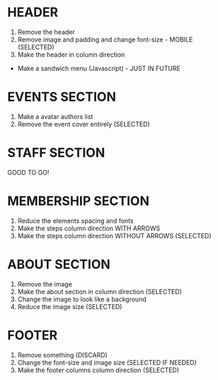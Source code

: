 # HEADER

1. Remove the header
2. Remove image and padding and change font-size - MOBILE (SELECTED)
3. Make the header in column direction

- Make a sandwich menu (Javascript) - JUST IN FUTURE

# EVENTS SECTION

1. Make a avatar authors list
2. Remove the event cover entirely (SELECTED)

# STAFF SECTION

GOOD TO GO!

# MEMBERSHIP SECTION

1. Reduce the elements spacing and fonts
2. Make the steps column direction WITH ARROWS
3. Make the steps column direction WITHOUT ARROWS (SELECTED)

# ABOUT SECTION

1. Remove the image
2. Make the about section in column direction (SELECTED)
3. Change the image to look like a background
4. Reduce the image size (SELECTED)

# FOOTER

1. Remove something (DISCARD)
2. Change the font-size and image size (SELECTED IF NEEDED)
3. Make the footer columns column direction (SELECTED)
